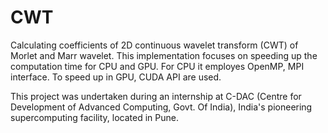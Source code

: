 # CWT
Calculating coefficients of 2D continuous wavelet transform (CWT) of Morlet and Marr wavelet. This implementation focuses on speeding up the computation time for CPU and GPU. For CPU it employes OpenMP, MPI interface. To speed up in GPU, CUDA API are used.

This project was undertaken during an internship at C-DAC (Centre for Development of Advanced Computing, Govt. Of India), India's pioneering supercomputing facility, located in Pune.
